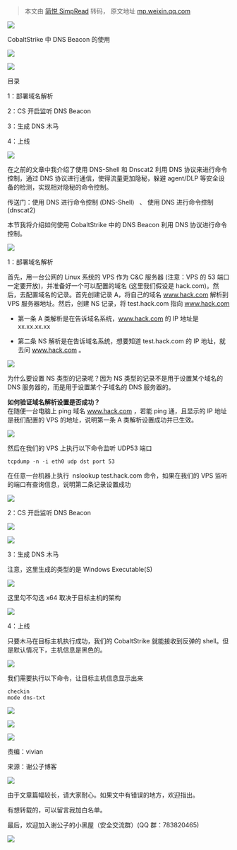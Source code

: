 > 本文由 [简悦 SimpRead](http://ksria.com/simpread/) 转码， 原文地址 [mp.weixin.qq.com](https://mp.weixin.qq.com/s?__biz=MzI2NDQyNzg1OA==&mid=2247484698&idx=1&sn=e28e08ed5a5f7142097afd5891ddde58&chksm=eaad8527ddda0c31bd8f4fefd0027bd05d7e4124eb85c693eb412002cb142935b25a8699e5a6&scene=21#wechat_redirect)

![](https://mmbiz.qpic.cn/mmbiz_png/rSyd2cclv2dwNAqDyiaJAEEm1eSRoZwEtbYTcicAoW9icPXtbEF6vhbuHZZW3aC8ib5Z0VJagnwtPQHeSz5cfagxnA/640?wx_fmt=png)

CobaltStrike 中 DNS Beacon 的使用

![](https://mmbiz.qpic.cn/mmbiz_png/rSyd2cclv2dwNAqDyiaJAEEm1eSRoZwEt3UibmWe8xvzN9soLcT6IXJzaqx83okQ4icbSctrUon5tCzpiaoRUtuL1g/640?wx_fmt=png)

![](https://mmbiz.qpic.cn/mmbiz_png/rSyd2cclv2dwNAqDyiaJAEEm1eSRoZwEtMF6dDdOoFmnN0sv7KBuSUK1OFRx6ov4h7Se6G4qQWoq73TTJ2xicTQA/640?wx_fmt=png)

目录

1：部署域名解析

2：CS 开启监听 DNS Beacon

3：生成 DNS 木马

4：上线

  

![](https://mmbiz.qpic.cn/mmbiz_png/rSyd2cclv2dwNAqDyiaJAEEm1eSRoZwEtMCib5Py2hjlKWhUArXxwQicPDvuxb88nFUZpibM3KcZEbIJy1yINvXicibg/640?wx_fmt=png)

  

在之前的文章中我介绍了使用 DNS-Shell 和 Dnscat2 利用 DNS 协议来进行命令控制，通过 DNS 协议进行通信，使得流量更加隐秘，躲避 agent/DLP 等安全设备的检测，实现相对隐秘的命令控制。

传送门：使用 DNS 进行命令控制 (DNS-Shell)   、 使用 DNS 进行命令控制 (dnscat2)

本节我将介绍如何使用 CobaltStrike 中的 DNS Beacon 利用 DNS 协议进行命令控制。

  

![](https://mmbiz.qpic.cn/mmbiz_png/rSyd2cclv2dwNAqDyiaJAEEm1eSRoZwEtMCib5Py2hjlKWhUArXxwQicPDvuxb88nFUZpibM3KcZEbIJy1yINvXicibg/640?wx_fmt=png)

  

1：部署域名解析

首先，用一台公网的 Linux 系统的 VPS 作为 C&C 服务器 (注意：VPS 的 53 端口一定要开放)，并准备好一个可以配置的域名 (这里我们假设是 hack.com)。然后，去配置域名的记录。首先创建记录 A，将自己的域名 www.hack.com 解析到 VPS 服务器地址。然后，创建 NS 记录，将 test.hack.com 指向 www.hack.com

*   第一条 A 类解析是在告诉域名系统，www.hack.com 的 IP 地址是 xx.xx.xx.xx 
    
*   第二条 NS 解析是在告诉域名系统，想要知道 test.hack.com 的 IP 地址，就去问 www.hack.com 。
    

![](https://mmbiz.qpic.cn/mmbiz_png/rSyd2cclv2dwNAqDyiaJAEEm1eSRoZwEtic4zO2Wlnzgib1pia9u96iazDJVhFJCchCh4yibemECBhWo59YPicRjFG7VA/640?wx_fmt=png)

为什么要设置 NS 类型的记录呢？因为 NS 类型的记录不是用于设置某个域名的 DNS 服务器的，而是用于设置某个子域名的 DNS 服务器的。

**如何验证域名解析设置是否成功？**  
在随便一台电脑上 ping 域名 www.hack.com ，若能 ping 通，且显示的 IP 地址是我们配置的 VPS 的地址，说明第一条 A 类解析设置成功并已生效。

![](https://mmbiz.qpic.cn/mmbiz_png/rSyd2cclv2dwNAqDyiaJAEEm1eSRoZwEtDadsBegDB6j7BttYa2o9kkZKlOibHNGazFpkzqJzicpUIcgkpvqgBstA/640?wx_fmt=png)

然后在我们的 VPS 上执行以下命令监听 UDP53 端口  

```
tcpdump -n -i eth0 udp dst port 53
```

在任意一台机器上执行  nslookup test.hack.com 命令，如果在我们的 VPS 监听的端口有查询信息，说明第二条记录设置成功

![](https://mmbiz.qpic.cn/mmbiz_png/rSyd2cclv2dwNAqDyiaJAEEm1eSRoZwEt3Dib6AlbgYicuJSM6Sz5AzYYON3wTXsVBj0aFkWbv63JQUSxY5p9yCAg/640?wx_fmt=png)

2：CS 开启监听 DNS Beacon

![](https://mmbiz.qpic.cn/mmbiz_png/rSyd2cclv2dwNAqDyiaJAEEm1eSRoZwEt3SicSzylHiblETwiavlmxVW0ysV8R1KGNpA89POZNUWvQUZc3LNVdMMFA/640?wx_fmt=png)

![](https://mmbiz.qpic.cn/mmbiz_png/rSyd2cclv2dwNAqDyiaJAEEm1eSRoZwEtrG3mQSyyUMGD3Uic1yeEicmoicdkt2FYTCTHjiaoyuWVgkUFeZVvUktQibQ/640?wx_fmt=png)

3：生成 DNS 木马

注意，这里生成的类型的是 Windows Executable(S)

![](https://mmbiz.qpic.cn/mmbiz_png/rSyd2cclv2dwNAqDyiaJAEEm1eSRoZwEtstK92WNSjd8rHVsQBOsPovTzJz6H0bvMBJn7PwZkylg6wibQ68cXfYw/640?wx_fmt=png)

这里勾不勾选 x64 取决于目标主机的架构

![](https://mmbiz.qpic.cn/mmbiz_png/rSyd2cclv2dwNAqDyiaJAEEm1eSRoZwEtMUuAr52rmjicPIY7iaIC4liaoz44aD3h2JgfwXKmG9x4j4yibz3TDe8LrA/640?wx_fmt=png)

4：上线

只要木马在目标主机执行成功，我们的 CobaltStrike 就能接收到反弹的 shell。但是默认情况下，主机信息是黑色的。

![](https://mmbiz.qpic.cn/mmbiz_png/rSyd2cclv2dwNAqDyiaJAEEm1eSRoZwEtQ65QF9NAcatpkTxNKlho1yXgbB1pwJOuhMhtRsBUJXMDyjO2jlKFKw/640?wx_fmt=png)

我们需要执行以下命令，让目标主机信息显示出来

```
checkin
mode dns-txt
```

![](https://mmbiz.qpic.cn/mmbiz_png/rSyd2cclv2dwNAqDyiaJAEEm1eSRoZwEtoIkf0ODaj8yuJyqGAUrfO3JXf3nvicUciaL2KbATEG6H6liaZLtnFnpaQ/640?wx_fmt=png)

![](https://mmbiz.qpic.cn/mmbiz_png/rSyd2cclv2dwNAqDyiaJAEEm1eSRoZwEtaLD0mYI22eJJqxwx6lqRpgJibDOXA9HgxITiatDY5V4IeDm8xSR6YdNA/640?wx_fmt=png)

  

![](https://mmbiz.qpic.cn/mmbiz_png/rSyd2cclv2dwNAqDyiaJAEEm1eSRoZwEtMCib5Py2hjlKWhUArXxwQicPDvuxb88nFUZpibM3KcZEbIJy1yINvXicibg/640?wx_fmt=png)

  

责编：vivian

来源：谢公子博客

![](https://mmbiz.qpic.cn/mmbiz_png/rSyd2cclv2dwNAqDyiaJAEEm1eSRoZwEtsJuyRVnicFCV2icKzJfAGd7ru8z4dxXLvAsnKuuqHzaG0rrDkicyWOibdw/640?wx_fmt=png)

由于文章篇幅较长，请大家耐心。如果文中有错误的地方，欢迎指出。

有想转载的，可以留言我加白名单。

最后，欢迎加入谢公子的小黑屋（安全交流群）(QQ 群：783820465)

![](https://mmbiz.qpic.cn/mmbiz_png/rSyd2cclv2dwNAqDyiaJAEEm1eSRoZwEt3mZ0WohIhKXT7X9ewrSurKzdK64DXn9qxiaspahiafk3K2rfBVibLiaM0w/640?wx_fmt=png)